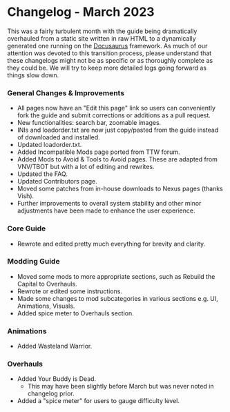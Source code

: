 # Changelog - March 2023

This was a fairly turbulent month with the guide being dramatically overhauled from a static site written in raw HTML to a 
dynamically generated one running on the [Docusaurus](https://docusaurus.io/) framework. As much of our attention was devoted to this transition process, please understand that these changelogs might not be as specific or as thoroughly complete as they could be. We will try to keep more 
detailed logs going forward as things slow down.

### General Changes & Improvements
- All pages now have an "Edit this page" link so users can conveniently fork the guide and submit corrections or additions as a pull request.
- New functionalities: search bar, zoomable images.
- INIs and loadorder.txt are now just copy/pasted from the guide instead of downloaded and installed.
- Updated loadorder.txt.
- Added Incompatible Mods page ported from TTW forum.
- Added Mods to Avoid & Tools to Avoid pages. These are adapted from VNV/TBOT but with a lot of editing and rewrites.
- Updated the FAQ.
- Updated Contributors page.
- Moved some patches from in-house downloads to Nexus pages (thanks Vish).
- Further improvements to overall system stability and other minor adjustments have been made to enhance the user experience.

### Core Guide
- Rewrote and edited pretty much everything for brevity and clarity.

### Modding Guide
- Moved some mods to more appropriate sections, such as Rebuild the Capital to Overhauls.
- Rewrote or edited some instructions.
- Made some changes to mod subcategories in various sections e.g. UI, Animations, Visuals.
- Added spice meter to Overhauls section.

### Animations
- Added Wasteland Warrior.

### Overhauls
- Added Your Buddy is Dead.
  -  This may have been slightly before March but was never noted in changelog prior.
- Added a "spice meter" for users to gauge difficulty level.